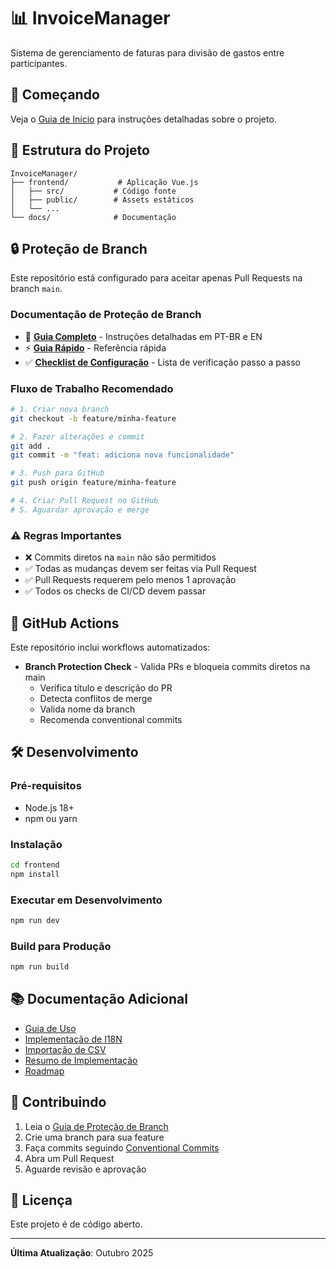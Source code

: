 # 📊 InvoiceManager

Sistema de gerenciamento de faturas para divisão de gastos entre participantes.

## 🚀 Começando

Veja o [Guia de Início](frontend/GETTING_STARTED.md) para instruções detalhadas sobre o projeto.

## 📁 Estrutura do Projeto

```
InvoiceManager/
├── frontend/           # Aplicação Vue.js
│   ├── src/           # Código fonte
│   ├── public/        # Assets estáticos
│   └── ...
└── docs/              # Documentação
```

## 🔒 Proteção de Branch

Este repositório está configurado para aceitar apenas Pull Requests na branch `main`.

### Documentação de Proteção de Branch

- 📖 [**Guia Completo**](BRANCH_PROTECTION_GUIDE.md) - Instruções detalhadas em PT-BR e EN
- ⚡ [**Guia Rápido**](BRANCH_PROTECTION_QUICK_START.md) - Referência rápida
- ✅ [**Checklist de Configuração**](BRANCH_PROTECTION_CHECKLIST.md) - Lista de verificação passo a passo

### Fluxo de Trabalho Recomendado

```bash
# 1. Criar nova branch
git checkout -b feature/minha-feature

# 2. Fazer alterações e commit
git add .
git commit -m "feat: adiciona nova funcionalidade"

# 3. Push para GitHub
git push origin feature/minha-feature

# 4. Criar Pull Request no GitHub
# 5. Aguardar aprovação e merge
```

### ⚠️ Regras Importantes

- ❌ Commits diretos na `main` não são permitidos
- ✅ Todas as mudanças devem ser feitas via Pull Request
- ✅ Pull Requests requerem pelo menos 1 aprovação
- ✅ Todos os checks de CI/CD devem passar

## 🤖 GitHub Actions

Este repositório inclui workflows automatizados:

- **Branch Protection Check** - Valida PRs e bloqueia commits diretos na main
  - Verifica título e descrição do PR
  - Detecta conflitos de merge
  - Valida nome da branch
  - Recomenda conventional commits

## 🛠️ Desenvolvimento

### Pré-requisitos

- Node.js 18+
- npm ou yarn

### Instalação

```bash
cd frontend
npm install
```

### Executar em Desenvolvimento

```bash
npm run dev
```

### Build para Produção

```bash
npm run build
```

## 📚 Documentação Adicional

- [Guia de Uso](frontend/USAGE_GUIDE.md)
- [Implementação de I18N](frontend/I18N_IMPLEMENTATION.md)
- [Importação de CSV](frontend/CSV_IMPORT_AND_SPLITTING_IMPLEMENTATION.md)
- [Resumo de Implementação](frontend/IMPLEMENTATION_SUMMARY.md)
- [Roadmap](frontend/ROADMAP.md)

## 🤝 Contribuindo

1. Leia o [Guia de Proteção de Branch](BRANCH_PROTECTION_GUIDE.md)
2. Crie uma branch para sua feature
3. Faça commits seguindo [Conventional Commits](https://www.conventionalcommits.org/)
4. Abra um Pull Request
5. Aguarde revisão e aprovação

## 📝 Licença

Este projeto é de código aberto.

---

**Última Atualização**: Outubro 2025
